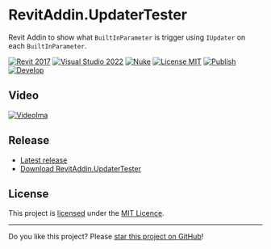 # RevitAddin.UpdaterTester

Revit Addin to show what `BuiltInParameter` is trigger using `IUpdater` on each `BuiltInParameter`.

[![Revit 2017](https://img.shields.io/badge/Revit-2017+-blue.svg)](../..)
[![Visual Studio 2022](https://img.shields.io/badge/Visual%20Studio-2022-blue)](../..)
[![Nuke](https://img.shields.io/badge/Nuke-Build-blue)](https://nuke.build/)
[![License MIT](https://img.shields.io/badge/License-MIT-blue.svg)](LICENSE)
[![Publish](../../actions/workflows/Publish.yml/badge.svg)](../../actions)
[![Develop](../../actions/workflows/Develop.yml/badge.svg)](../../actions)

## Video

[![VideoIma]][Video]

## Release

* [Latest release](../../releases/latest)
* [Download RevitAddin.UpdaterTester](../../releases/latest/download/RevitAddin.UpdaterTester.zip)

## License

This project is [licensed](LICENSE) under the [MIT Licence](https://en.wikipedia.org/wiki/MIT_License).

---

Do you like this project? Please [star this project on GitHub](../../stargazers)!

[Video]: https://youtu.be/Mg_2_C8w-LM
[VideoIma]: https://img.youtube.com/vi/Mg_2_C8w-LM/hqdefault.jpg
